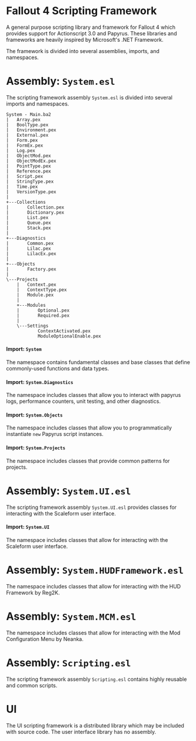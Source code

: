 # Fallout 4 Scripting Framework
A general purpose scripting library and framework for Fallout 4 which provides support for Actionscript 3.0 and Papyrus.
These libraries and frameworks are heavily inspired by Microsoft's .NET Framework.

The framework is divided into several assemblies, imports, and namespaces.

# Assembly: `System.esl`
The scripting framework assembly `System.esl` is divided into several imports and namespaces.
```
System - Main.ba2
|   Array.pex
|   BoolType.pex
|   Environment.pex
|   External.pex
|   Form.pex
|   FormEx.pex
|   Log.pex
|   ObjectMod.pex
|   ObjectModEx.pex
|   PointType.pex
|   Reference.pex
|   Script.pex
|   StringType.pex
|   Time.pex
|   VersionType.pex
|
+---Collections
|       Collection.pex
|       Dictionary.pex
|       List.pex
|       Queue.pex
|       Stack.pex
|
+---Diagnostics
|       Common.pex
|       Lilac.pex
|       LilacEx.pex
|
+---Objects
|       Factory.pex
|
\---Projects
    |   Context.pex
    |   ContextType.pex
    |   Module.pex
    |
    +---Modules
    |       Optional.pex
    |       Required.pex
    |
    \---Settings
            ContextActivated.pex
            ModuleOptionalEnable.pex
```

#### Import: `System`
The namespace contains fundamental classes and base classes that define commonly-used functions and data types.

#### Import: `System.Diagnostics`
The namespace includes classes that allow you to interact with papyrus logs, performance counters, unit testing, and other diagnostics.

#### Import: `System.Objects`
The namespace includes classes that allow you to programmatically instantiate `new` Papyrus script instances.

#### Import: `System.Projects`
The namespace includes classes that provide common patterns for projects.



# Assembly: `System.UI.esl`
The scripting framework assembly `System.UI.esl` provides classes for interacting with the Scaleform user interface.

#### Import: `System.UI`
The namespace includes classes that allow for interacting with the Scaleform user interface.



# Assembly: `System.HUDFramework.esl`
The namespace includes classes that allow for interacting with the HUD Framework by Reg2K.

# Assembly: `System.MCM.esl`
The namespace includes classes that allow for interacting with the Mod Configuration Menu by Neanka.

# Assembly: `Scripting.esl`
The scripting framework assembly `Scripting.esl` contains highly reusable and common scripts.

# UI
The UI scripting framework is a distributed library which may be included with source code. The user interface library has no assembly.
